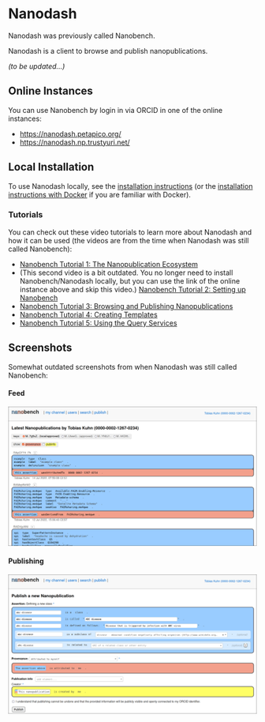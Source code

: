 Nanodash
========

Nanodash was previously called Nanobench.

Nanodash is a client to browse and publish nanopublications.

_(to be updated...)_

## Online Instances

You can use Nanobench by login in via ORCID in one of the online instances:

- https://nanodash.petapico.org/
- https://nanodash.np.trustyuri.net/


## Local Installation

To use Nanodash locally, see the [installation instructions](INSTALL.md) (or the [installation instructions with Docker](INSTALL-with-Docker.md) if you are familiar with Docker).


### Tutorials

You can check out these video tutorials to learn more about Nanodash and how it can be used (the videos are from the time when Nanodash was still called Nanobench):

- [Nanobench Tutorial 1: The Nanopublication Ecosystem](https://youtu.be/wPAd9wPkvEg)
- (This second video is a bit outdated. You no longer need to install Nanobench/Nanodash locally, but you can use the link of the online instance above and skip this video.)
  [Nanobench Tutorial 2: Setting up Nanobench](https://youtu.be/GG21BhzxaQk)
- [Nanobench Tutorial 3: Browsing and Publishing Nanopublications](https://youtu.be/-UB28HVEO38)
- [Nanobench Tutorial 4: Creating Templates](https://youtu.be/gQk8ItHr38U)
- [Nanobench Tutorial 5: Using the Query Services](https://youtu.be/U200GuqOBso)


## Screenshots

Somewhat outdated screenshots from when Nanodash was still called Nanobench:

#### Feed

![screenshot 1](screenshot1.png)

#### Publishing

![screenshot 2](screenshot2.png)

